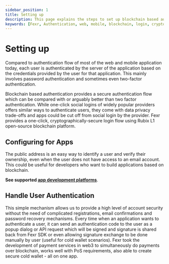 ```yaml
---
sidebar_position: 1
title: Setting up
description: This page explains the steps to set up blockchain based authentication.
keywords: [Fexr, Authentication, web, mobile, blockchain, login, cryptographically, secure, platform]
---
```


# Setting up

Compared to authentication flow of most of the web and mobile application today, each user is authenticated by the server of the application based on the credentials provided by the user for that application. This mainly involves password authentication and sometimes even two-factor authentication.

Blockchain based authentication provides a secure authentication flow which can be compared with or arguably better than two factor authentication. While one-click social logins of widely popular providers offers similar ways to authenticate users, they come with data privacy trade-offs and apps could be cut off from social login by the provider. Fexr provides a one-click, cryptographically-secure login flow using Rubix L1 open-source blockchain platform.

## Configuring for Apps

The public address is an easy way to identify a user and verify their ownership, even when the user does not have access to an email account. This could be useful for developers who want to build applications based on blockchain.

**See supported [app development platforms](/developers/apis/platforms)**.

## Handle User Authentication

This simple mechanism allows us to provide a high level of account security without the need of complicated registrations, email confirmations and password recovery mechanisms. Every time when an application wants to authenticate a user, it can send an authentication code to the user as a popup dialog or API request which will be signed and signature is shared back from Fexr SDK or even allowing signature exchange to be done manually by user (useful for cold wallet scenarios). Fexr took the development of payment services in web3 to simultaneously do payments over blockchain, works well with PoS requirements, also able to create secure cold wallet -  all on one app.
